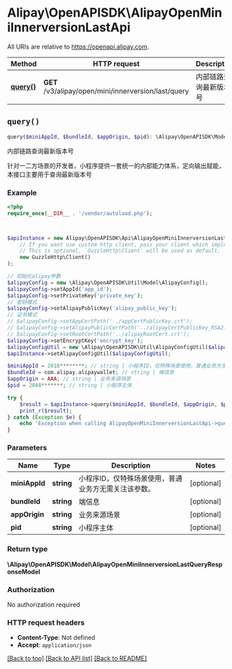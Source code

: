 # Alipay\OpenAPISDK\AlipayOpenMiniInnerversionLastApi

All URIs are relative to https://openapi.alipay.com.

Method | HTTP request | Description
------------- | ------------- | -------------
[**query()**](AlipayOpenMiniInnerversionLastApi.md#query) | **GET** /v3/alipay/open/mini/innerversion/last/query | 内部链路查询最新版本号


## `query()`

```php
query($miniAppId, $bundleId, $appOrigin, $pid): \Alipay\OpenAPISDK\Model\AlipayOpenMiniInnerversionLastQueryResponseModel
```

内部链路查询最新版本号

针对一二方场景的开发者，小程序提供一套统一的内部能力体系，定向输出赋能，本接口主要用于查询最新版本号

### Example

```php
<?php
require_once(__DIR__ . '/vendor/autoload.php');



$apiInstance = new Alipay\OpenAPISDK\Api\AlipayOpenMiniInnerversionLastApi(
    // If you want use custom http client, pass your client which implements `GuzzleHttp\ClientInterface`.
    // This is optional, `GuzzleHttp\Client` will be used as default.
    new GuzzleHttp\Client()
);

// 初始化alipay参数
$alipayConfig = new \Alipay\OpenAPISDK\Util\Model\AlipayConfig();
$alipayConfig->setAppId('app_id');
$alipayConfig->setPrivateKey('private_key');
// 密钥模式
$alipayConfig->setAlipayPublicKey('alipay_public_key');
// 证书模式
// $alipayConfig->setAppCertPath('../appCertPublicKey.crt');
// $alipayConfig->setAlipayPublicCertPath('../alipayCertPublicKey_RSA2.crt');
// $alipayConfig->setRootCertPath('../alipayRootCert.crt');
$alipayConfig->setEncryptKey('encrypt_key');
$alipayConfigUtil = new \Alipay\OpenAPISDK\Util\AlipayConfigUtil($alipayConfig);
$apiInstance->setAlipayConfigUtil($alipayConfigUtil);

$miniAppId = 2018********; // string | 小程序ID，仅特殊场景使用，普通业务方无需关注该参数。
$bundleId = com.alipay.alipaywallet; // string | 端信息
$appOrigin = AAA; // string | 业务来源场景
$pid = 2088*******; // string | 小程序主体

try {
    $result = $apiInstance->query($miniAppId, $bundleId, $appOrigin, $pid);
    print_r($result);
} catch (Exception $e) {
    echo 'Exception when calling AlipayOpenMiniInnerversionLastApi->query: ', $e->getMessage(), PHP_EOL;
}
```

### Parameters

Name | Type | Description  | Notes
------------- | ------------- | ------------- | -------------
 **miniAppId** | **string**| 小程序ID，仅特殊场景使用，普通业务方无需关注该参数。 | [optional]
 **bundleId** | **string**| 端信息 | [optional]
 **appOrigin** | **string**| 业务来源场景 | [optional]
 **pid** | **string**| 小程序主体 | [optional]

### Return type

**\Alipay\OpenAPISDK\Model\AlipayOpenMiniInnerversionLastQueryResponseModel**

### Authorization

No authorization required

### HTTP request headers

- **Content-Type**: Not defined
- **Accept**: `application/json`

[[Back to top]](#) [[Back to API list]](../../README.md#api-endpoints)
[[Back to README]](../../README.md)
